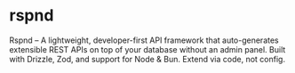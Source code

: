 # rspnd
Rspnd – A lightweight, developer-first API framework that auto-generates extensible REST APIs on top of your database without an admin panel. Built with Drizzle, Zod, and support for Node &amp; Bun. Extend via code, not config.
